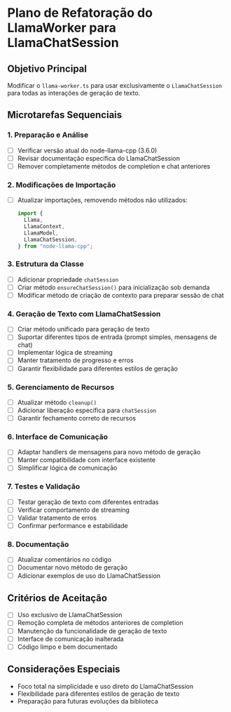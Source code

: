 # Plano de Refatoração do LlamaWorker para LlamaChatSession

## Objetivo Principal

Modificar o `llama-worker.ts` para usar exclusivamente o `LlamaChatSession` para todas as interações de geração de texto.

## Microtarefas Sequenciais

### 1. Preparação e Análise

- [ ] Verificar versão atual do node-llama-cpp (3.6.0)
- [ ] Revisar documentação específica do LlamaChatSession
- [ ] Remover completamente métodos de completion e chat anteriores

### 2. Modificações de Importação

- [ ] Atualizar importações, removendo métodos não utilizados:
  ```typescript
  import {
    Llama,
    LlamaContext,
    LlamaModel,
    LlamaChatSession,
  } from "node-llama-cpp";
  ```

### 3. Estrutura da Classe

- [ ] Adicionar propriedade `chatSession`
- [ ] Criar método `ensureChatSession()` para inicialização sob demanda
- [ ] Modificar método de criação de contexto para preparar sessão de chat

### 4. Geração de Texto com LlamaChatSession

- [ ] Criar método unificado para geração de texto
- [ ] Suportar diferentes tipos de entrada (prompt simples, mensagens de chat)
- [ ] Implementar lógica de streaming
- [ ] Manter tratamento de progresso e erros
- [ ] Garantir flexibilidade para diferentes estilos de geração

### 5. Gerenciamento de Recursos

- [ ] Atualizar método `cleanup()`
- [ ] Adicionar liberação específica para `chatSession`
- [ ] Garantir fechamento correto de recursos

### 6. Interface de Comunicação

- [ ] Adaptar handlers de mensagens para novo método de geração
- [ ] Manter compatibilidade com interface existente
- [ ] Simplificar lógica de comunicação

### 7. Testes e Validação

- [ ] Testar geração de texto com diferentes entradas
- [ ] Verificar comportamento de streaming
- [ ] Validar tratamento de erros
- [ ] Confirmar performance e estabilidade

### 8. Documentação

- [ ] Atualizar comentários no código
- [ ] Documentar novo método de geração
- [ ] Adicionar exemplos de uso do LlamaChatSession

## Critérios de Aceitação

- [ ] Uso exclusivo de LlamaChatSession
- [ ] Remoção completa de métodos anteriores de completion
- [ ] Manutenção da funcionalidade de geração de texto
- [ ] Interface de comunicação inalterada
- [ ] Código limpo e bem documentado

## Considerações Especiais

- Foco total na simplicidade e uso direto do LlamaChatSession
- Flexibilidade para diferentes estilos de geração de texto
- Preparação para futuras evoluções da biblioteca
